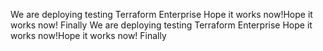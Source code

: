 We are deploying testing Terraform Enterprise
Hope it works now!Hope it works now!
Finally
We are deploying testing Terraform Enterprise
Hope it works now!Hope it works now!
Finally